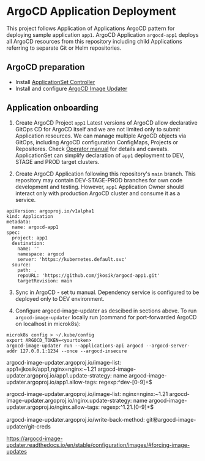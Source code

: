 # ArgoCD Application Deployment
This project follows Application of Applications ArgoCD pattern for deploying sample application `app1`.
ArgoCD Application `argocd-app1` deploys all ArgoCD resources from this repository including child Applications referring to separate Git or Helm repositories.

## ArgoCD preparation
- Install [ApplicationSet Controller](https://argocd-applicationset.readthedocs.io/en/stable/Getting-Started/)
- Install and configure [ArgoCD Image Updater](https://argocd-image-updater.readthedocs.io/en/stable/install/start/)

## Application onboarding
1. Create ArgoCD Project `app1`
Latest versions of ArgoCD allow declarative GitOps CD for ArgoCD itself and we are not limited only to submit Application resources.
We can manage multiple ArgoCD objects via GitOps, including ArgoCD configuration ConfigMaps, Projects or Repositores. Check [Operator manual](https://argo-cd.readthedocs.io/en/latest/operator-manual/declarative-setup/) for details and caveats.
ApplicationSet can simplify declaration of `app1` deployment to DEV, STAGE and PROD target clusters.

2. Create ArgoCD Application following this repository's `main` branch.
This repository may contain DEV-STAGE-PROD branches for own code development and testing. However, `app1` Application Owner should interact only with production ArgoCD cluster and consume it as a service.

```
apiVersion: argoproj.io/v1alpha1
kind: Application
metadata:
  name: argocd-app1
spec:
  project: app1
  destination:
    name: ''
    namespace: argocd
    server: 'https://kubernetes.default.svc'
  source:
    path: .
    repoURL: 'https://github.com/jkosik/argocd-app1.git'
    targetRevision: main
```

3. Sync in ArgoCD - set tu manual. Dependency service is configured to be deployed only to DEV environment.

4. Configure argocd-image-updater as descibed in sections above.
To run `argocd-image-updater` locally run (command for port-forwarded ArgoCD on localhost in microk8s):
```
microk8s config > ~/.kube/config
export ARGOCD_TOKEN=<yourtoken>
argocd-image-updater run --applications-api argocd --argocd-server-addr 127.0.0.1:1234 --once --argocd-insecure
```

argocd-image-updater.argoproj.io/image-list: app1=jkosik/app1,nginx=nginx:~1.21
argocd-image-updater.argoproj.io/app1.update-strategy: name
argocd-image-updater.argoproj.io/app1.allow-tags: regexp:^dev-[0-9]+$

argocd-image-updater.argoproj.io/image-list: nginx=nginx:~1.21
argocd-image-updater.argoproj.io/nginx.update-strategy: name
argocd-image-updater.argoproj.io/nginx.allow-tags: regexp:^1.21.[0-9]+$


argocd-image-updater.argoproj.io/write-back-method: git:secret:argocd-image-updater/git-creds

https://argocd-image-updater.readthedocs.io/en/stable/configuration/images/#forcing-image-updates



